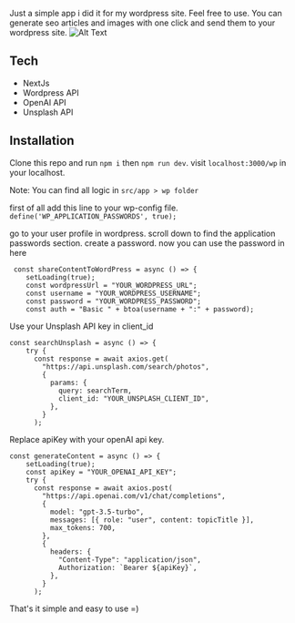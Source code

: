 Just a simple app i did it for my wordpress site. Feel free to use. You can generate seo articles and images with one click and send them to your wordpress site. 
![Alt Text](https://i.imgur.com/0aFQFp4.png)

## Tech

- NextJs
- Wordpress API
- OpenAI API
- Unsplash API

## Installation

Clone this repo and run ```npm i``` then ```npm run dev```. visit ```localhost:3000/wp``` in your localhost. 

Note: You can find all logic in ```src/app > wp folder``` 

first of all add this line to your wp-config file.
```define('WP_APPLICATION_PASSWORDS', true);```

go to your user profile in wordpress. scroll down to find the application passwords section. create a password. now you can use the password in here

```
 const shareContentToWordPress = async () => {
    setLoading(true);
    const wordpressUrl = "YOUR_WORDPRESS_URL";
    const username = "YOUR_WORDPRESS_USERNAME";
    const password = "YOUR_WORDPRESS_PASSWORD";
    const auth = "Basic " + btoa(username + ":" + password);
 ```

Use your Unsplash API key in client_id

```
const searchUnsplash = async () => {
    try {
      const response = await axios.get(
        "https://api.unsplash.com/search/photos",
        {
          params: {
            query: searchTerm,
            client_id: "YOUR_UNSPLASH_CLIENT_ID",
          },
        }
      );
```

Replace apiKey with your openAI api key. 

```
const generateContent = async () => {
    setLoading(true);
    const apiKey = "YOUR_OPENAI_API_KEY";
    try {
      const response = await axios.post(
        "https://api.openai.com/v1/chat/completions",
        {
          model: "gpt-3.5-turbo",
          messages: [{ role: "user", content: topicTitle }],
          max_tokens: 700,
        },
        {
          headers: {
            "Content-Type": "application/json",
            Authorization: `Bearer ${apiKey}`,
          },
        }
      );
```

That's it simple and easy to use =) 

